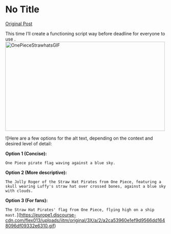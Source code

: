# No Title

[Original Post](https://discourse.onlinedegree.iitm.ac.in/t/169045/2)

<p>This time I’ll create a functioning script way before deadline for everyone to use .<br>
<img src="https://europe1.discourse-cdn.com/flex013/uploads/iitm/original/3X/a/2/a2ca53960e1ef9d9566dd1648096df09332e6310.gif" alt="OnePieceStrawhatsGIF" data-base62-sha1="ne6PD7vhrLy6v5S21qlbK2Rdi0w" width="498" height="278" class="animated"></p>

![Here are a few options for the alt text, depending on the context and desired level of detail:

**Option 1 (Concise):**

`One Piece pirate flag waving against a blue sky.`

**Option 2 (More descriptive):**

`The Jolly Roger of the Straw Hat Pirates from One Piece, featuring a skull wearing Luffy's straw hat over crossed bones, against a blue sky with clouds.`

**Option 3 (For fans):**

`The Straw Hat Pirates' flag from One Piece, flying high on a ship mast.`](https://europe1.discourse-cdn.com/flex013/uploads/iitm/original/3X/a/2/a2ca53960e1ef9d9566dd1648096df09332e6310.gif)